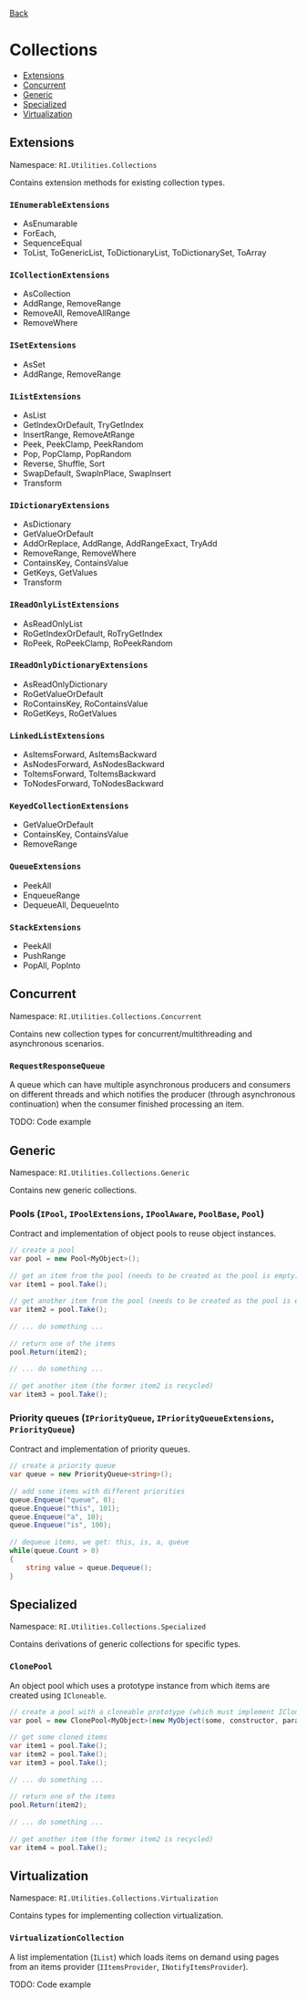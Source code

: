[Back](index.md)

# Collections

* [Extensions](#Extensions)
* [Concurrent](#Concurrent)
* [Generic](#Generic)
* [Specialized](#Specialized)
* [Virtualization](#Virtualization)

## Extensions

Namespace: `RI.Utilities.Collections`

Contains extension methods for existing collection types.

### `IEnumerableExtensions`

* AsEnumarable
* ForEach,
* SequenceEqual
* ToList, ToGenericList, ToDictionaryList, ToDictionarySet, ToArray

### `ICollectionExtensions`

* AsCollection
* AddRange, RemoveRange
* RemoveAll, RemoveAllRange
* RemoveWhere

### `ISetExtensions`

* AsSet
* AddRange, RemoveRange

### `IListExtensions`

* AsList
* GetIndexOrDefault, TryGetIndex
* InsertRange, RemoveAtRange
* Peek, PeekClamp, PeekRandom
* Pop, PopClamp, PopRandom
* Reverse, Shuffle, Sort
* SwapDefault, SwapInPlace, SwapInsert
* Transform

### `IDictionaryExtensions`

* AsDictionary
* GetValueOrDefault
* AddOrReplace, AddRange, AddRangeExact, TryAdd
* RemoveRange, RemoveWhere
* ContainsKey, ContainsValue
* GetKeys, GetValues
* Transform

### `IReadOnlyListExtensions`

* AsReadOnlyList
* RoGetIndexOrDefault, RoTryGetIndex
* RoPeek, RoPeekClamp, RoPeekRandom

### `IReadOnlyDictionaryExtensions`

* AsReadOnlyDictionary
* RoGetValueOrDefault
* RoContainsKey, RoContainsValue
* RoGetKeys, RoGetValues

### `LinkedListExtensions`

* AsItemsForward, AsItemsBackward
* AsNodesForward, AsNodesBackward
* ToItemsForward, ToItemsBackward
* ToNodesForward, ToNodesBackward

### `KeyedCollectionExtensions`

* GetValueOrDefault
* ContainsKey, ContainsValue
* RemoveRange

### `QueueExtensions`

* PeekAll
* EnqueueRange
* DequeueAll, DequeueInto

### `StackExtensions`

* PeekAll
* PushRange
* PopAll, PopInto

## Concurrent

Namespace: `RI.Utilities.Collections.Concurrent`

Contains new collection types for concurrent/multithreading and asynchronous scenarios.

### `RequestResponseQueue`

A queue which can have multiple asynchronous producers and consumers on different threads and which notifies the producer (through asynchronous continuation) when the consumer finished processing an item.

TODO: Code example

## Generic

Namespace: `RI.Utilities.Collections.Generic`

Contains new generic collections.

### Pools (`IPool`, `IPoolExtensions`, `IPoolAware`, `PoolBase`, `Pool`)

Contract and implementation of object pools to reuse object instances.

```c#
// create a pool
var pool = new Pool<MyObject>();
    
// get an item from the pool (needs to be created as the pool is empty)
var item1 = pool.Take();
    
// get another item from the pool (needs to be created as the pool is empty)
var item2 = pool.Take();
    
// ... do something ...
    
// return one of the items
pool.Return(item2);
    
// ... do something ...
    
// get another item (the former item2 is recycled)
var item3 = pool.Take();
```

### Priority queues (`IPriorityQueue`, `IPriorityQueueExtensions`, `PriorityQueue`)

Contract and implementation of priority queues.

```c#
// create a priority queue
var queue = new PriorityQueue<string>();
    
// add some items with different priorities
queue.Enqueue("queue", 0);
queue.Enqueue("this", 101);
queue.Enqueue("a", 10);
queue.Enqueue("is", 100);
    
// dequeue items, we get: this, is, a, queue
while(queue.Count > 0)
{
    string value = queue.Dequeue();
}
```

## Specialized

Namespace: `RI.Utilities.Collections.Specialized`

Contains derivations of generic collections for specific types.

### `ClonePool`

An object pool which uses a prototype instance from which items are created using `ICloneable`.

```c#
// create a pool with a cloneable prototype (which must implement ICloneable)
var pool = new ClonePool<MyObject>(new MyObject(some, constructor, parameters));
    
// get some cloned items
var item1 = pool.Take();
var item2 = pool.Take();
var item3 = pool.Take();
    
// ... do something ...
    
// return one of the items
pool.Return(item2);
    
// ... do something ...
    
// get another item (the former item2 is recycled)
var item4 = pool.Take();
```

## Virtualization

Namespace: `RI.Utilities.Collections.Virtualization`

Contains types for implementing collection virtualization.

### `VirtualizationCollection`

A list implementation (`IList`) which loads items on demand using pages from an items provider (`IItemsProvider`, `INotifyItemsProvider`).

TODO: Code example